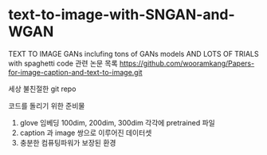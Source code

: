 # text-to-image-with-SNGAN-and-WGAN
TEXT TO IMAGE GANs inclufing tons of GANs models AND LOTS OF TRIALS with spaghetti code
관련 논문 목록 https://github.com/wooramkang/Papers-for-image-caption-and-text-to-image.git

세상 불친절한 git repo

코드를 돌리기 위한 준비물

1. glove 임베딩 100dim, 200dim, 300dim 각각에 pretrained 파일
2. caption 과 image 쌍으로 이루어진 데이터셋
3. 충분한 컴퓨팅파워가 보장된 환경

